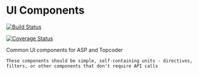 # UI Components
[![Build Status](https://travis-ci.org/appirio-tech/ng-ui-components.svg?branch=master)](https://travis-ci.org/appirio-tech/ng-ui-components)

[![Coverage Status](https://coveralls.io/repos/appirio-tech/ng-ui-components/badge.svg?branch=master&service=github&t=4p6Yjr)](https://coveralls.io/github/appirio-tech/ng-ui-components?branch=master)

Common UI components for ASP and Topcoder
```
These components should be simple, self-containing units - directives, filters, or other components that don't require API calls
```
